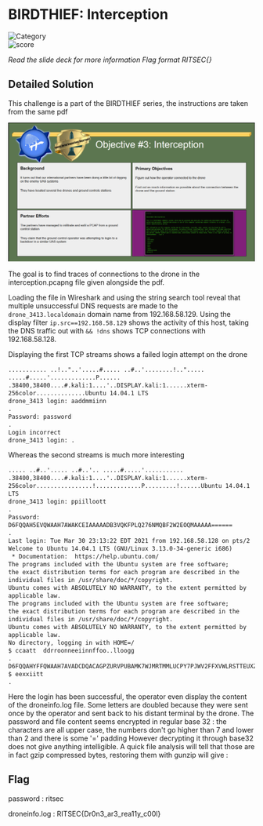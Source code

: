 # BIRDTHIEF: Interception

![Category](https://img.shields.io/badge/Category-Forensics-yellow.svg)   
![score](https://img.shields.io/badge/Score-200-blue.svg)

*Read the slide deck for more information*
*Flag format RITSEC{}*

## Detailed Solution

This challenge is a part of the BIRDTHIEF series, the instructions are taken from the same pdf

![interception_objective](./interception_objective.png)

The goal is to find traces of connections to the drone in the interception.pcapng file given alongside the pdf.

Loading the file in Wireshark and using the string search tool reveal that multiple unsuccessful DNS requests are made to the `drone_3413.localdomain` domain name from 192.168.58.129.
Using the display filter `ip.src==192.168.58.129` shows the activity of this host, taking the DNS traffic out with `&& !dns` shows TCP connections with 192.168.58.128.

Displaying the first TCP streams shows a failed login attempt on the drone
```
........... ..!.."..'.....#..... ..#..'........!.."..... .....#.....'.............P...... .38400,38400....#.kali:1....'..DISPLAY.kali:1......xterm-256color..............Ubuntu 14.04.1 LTS
drone_3413 login: aaddmmiinn
.
Password: password
.
Login incorrect
drone_3413 login: .
```

Whereas the second streams is much more interesting
```
..... ..#..'..... ..#..'.. .....#.....'........... .38400,38400....#.kali:1....'..DISPLAY.kali:1......xterm-256color................!.............P.........!......Ubuntu 14.04.1 LTS
drone_3413 login: ppiilloott
.
Password: D6FQQAH5EVQWAAH7AWAKCEIAAAAADB3VQKFPLQ276NMQBF2W2EOQMAAAAA======
.
Last login: Tue Mar 30 23:13:22 EDT 2021 from 192.168.58.128 on pts/2
Welcome to Ubuntu 14.04.1 LTS (GNU/Linux 3.13.0-34-generic i686)
 * Documentation:  https://help.ubuntu.com/
The programs included with the Ubuntu system are free software;
the exact distribution terms for each program are described in the
individual files in /usr/share/doc/*/copyright.
Ubuntu comes with ABSOLUTELY NO WARRANTY, to the extent permitted by
applicable law.
The programs included with the Ubuntu system are free software;
the exact distribution terms for each program are described in the
individual files in /usr/share/doc/*/copyright.
Ubuntu comes with ABSOLUTELY NO WARRANTY, to the extent permitted by
applicable law.
No directory, logging in with HOME=/
$ ccaatt  ddrroonneeiinnffoo..lloogg
.
D6FQQAHYFFQWAAH7AVADCDQACAGPZURVPUBAMK7WJMRTMMLUCPY7PJWV2FFXVWLRSTTEUXZGOI4YD7IDLWZE74Q5AAAAA===
$ eexxiitt
.
```

Here the login has been successful, the operator even display the content of the droneinfo.log file.
Some letters are doubled because they were sent once by the operator and sent back to his distant terminal by the drone.
The password and file content seems encrypted in regular base 32 : the characters are all upper case, the numbers don't go higher than 7 and lower than 2 and there is some '=' padding
However decrypting it through base32 does not give anything intelligible.
A quick file analysis will tell that those are in fact gzip compressed bytes, restoring them with gunzip will give :

## Flag

password : ritsec

droneinfo.log : RITSEC{Dr0n3_ar3_rea11y_c00l}
